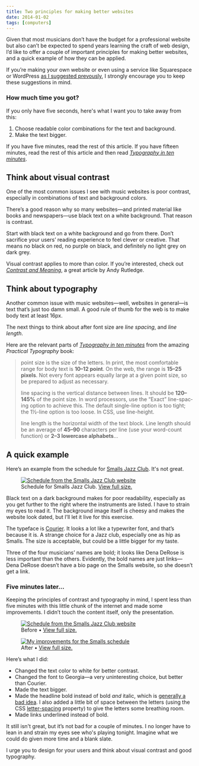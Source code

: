 ```yaml
---
title: Two principles for making better websites
date: 2014-01-02
tags: [computers]
---
```


Given that most musicians don’t have the budget for a professional website but also can’t be expected to spend years learning the craft of web design, I’d like to offer a couple of important principles for making better websites, and a quick example of how they can be applied.

If you’re making your own website or even using a service like Squarespace or WordPress [as I suggested prevously](http://nadav.is/writing/how-to-easily-make-websites-that-dont-suck/), I strongly encourage you to keep these suggestions in mind.

### How much time you got?
If you only have five seconds, here's what I want you to take away from this:

1. Choose readable color combinations for the text and background.
2. Make the text bigger.

If you have five minutes, read the rest of this article. If you have fifteen minutes, read the rest of this article and then read *[Typography in ten minutes](http://practicaltypography.com/typography-in-ten-minutes.html)*.

## Think about visual contrast

One of the most common issues I see with music websites is poor contrast, especially in combinations of text and background colors.

There’s a good reason why so many websites—and printed material like books and newspapers—use black text on a white background. That reason is contrast.

Start with black text on a white background and go from there. Don’t sacrifice your users’ reading experience to feel clever or creative. That means no black on red, no purple on black, and definitely no light grey on dark grey.

Visual contrast applies to more than color. If you’re interested, check out *[Contrast and Meaning](http://alistapart.com/article/contrastandmeaning)*, a great article by Andy Rutledge.

## Think about typography

Another common issue with music websites—well, websites in general—is text that’s just too damn small. A good rule of thumb for the web is to make body text at least 16px.

The next things to think about after font size are *line spacing*, and *line length*.

Here are the relevant parts of *[Typography in ten minutes](http://practicaltypography.com/typography-in-ten-minutes.html)* from the amazing *Practical Typography* book:

> <span class=sc>point size</span> is the size of the let­ters. In print, the most com­fort­able range for body text is **10–12 point**. On the web, the range is **15–25 pixels**. Not every font ap­pears equal­ly large at a giv­en point size, so be pre­pared to ad­just as necessary.
>
> <span class=sc>line spacing</span> is the ver­ti­cal dis­tance be­tween lines. It should be **120–145%** of the point size. In word proces­sors, use the “Exact” line-spac­ing op­tion to achieve this. The de­fault sin­gle-line op­tion is too tight; the 1½-line op­tion is too loose. In CSS, use line-height.
>
> <span class=sc>line length</span> is the hor­i­zon­tal width of the text block. Line length should be an av­er­age of **45–90** characters per line (use your word-count func­tion) or **2–3 low­er­case alphabets**&hellip;




## A quick example

Here’s an example from the schedule for [Smalls Jazz Club](http://www.smallsjazzclub.com/). It's not great.


<figure>
    <a href="2014-01-02-two-principles-for-making-better-websites/smalls-before.jpg">
      <img src="2014-01-02-two-principles-for-making-better-websites/smalls-before.jpg" alt="Schedule from the Smalls Jazz Club website">
    </a>
    <figcaption>Schedule for Smalls Jazz Club. <a href="2014-01-02-two-principles-for-making-better-websites/smalls-before.jpg">View full size.</a></figcaption>
</figure>

Black text on a dark background makes for poor readability, especially as you get further to the right where the instruments are listed. I have to strain my eyes to read it. The background image itself is cheesy and makes the website look dated, but I’ll let it live for this exercise.

The typeface is [Courier](http://en.wikipedia.org/wiki/Courier_(typeface)). It looks a lot like a typewriter font, and that’s because it is. A strange choice for a Jazz club, especially one as hip as Smalls. The size is acceptable, but could be a little bigger for my taste.

Three of the four musicians’ names are bold; it looks like Dena DeRose is less important than the others. Evidently, the bold names are just links—Dena DeRose doesn’t have a bio page on the Smalls website, so she doesn’t get a link.

### Five minutes later...
Keeping the principles of contrast and typography in mind, I spent less than five minutes with this little chunk of the internet and made some improvements. I didn’t touch the content itself, only the presentation.

<div class="wide">
  <figure class="half">
    <a href="2014-01-02-two-principles-for-making-better-websites/smalls-before.jpg">
      <img src="2014-01-02-two-principles-for-making-better-websites/smalls-before.jpg" alt="Schedule from the Smalls Jazz Club website">
    </a>
    <figcaption>Before &bullet; <a href="2014-01-02-two-principles-for-making-better-websites/smalls-before.jpg">View full size.</a></figcaption>
  </figure>
  <figure class="half">
    <a href="2014-01-02-two-principles-for-making-better-websites/smalls-after.jpg">
      <img src="2014-01-02-two-principles-for-making-better-websites/smalls-after.jpg" alt="My improvements for the Smalls schedule">
    </a>
    <figcaption>After &bullet; <a href="2014-01-02-two-principles-for-making-better-websites/smalls-after.jpg">View full size.</a></figcaption>
  </figure>
</div>

Here’s what I did:

* Changed the text color to white for better contrast.
* Changed the font to Georgia—a very uninteresting choice, but better than Courier.
* Made the text bigger.
* Made the headline bold instead of bold *and* italic, which is [generally a bad idea](http://practicaltypography.com/bold-or-italic.html). I also added a little bit of space between the letters (using the <abbr>CSS</abbr> [letter-spacing](https://developer.mozilla.org/en-US/docs/Web/CSS/letter-spacing) property) to give the letters some breathing room.
* Made links underlined instead of bold.

It still isn't great, but it’s not bad for a couple of minutes. I no longer have to lean in and strain my eyes see who's playing tonight. Imagine what we could do given more time and a blank slate.

I urge you to design for your users and think about visual contrast and good typography.
